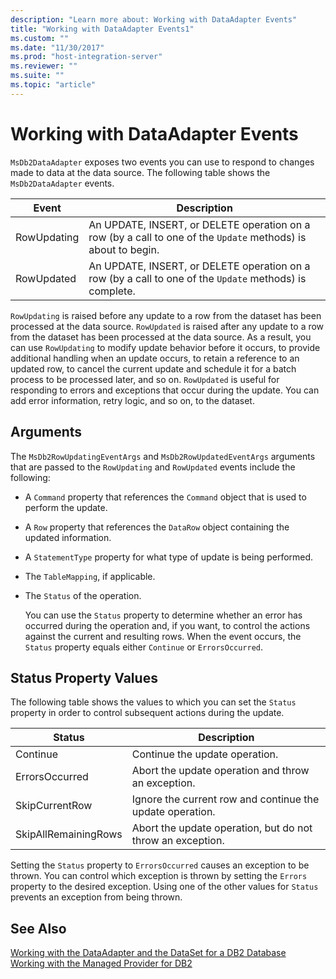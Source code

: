```yaml
---
description: "Learn more about: Working with DataAdapter Events"
title: "Working with DataAdapter Events1"
ms.custom: ""
ms.date: "11/30/2017"
ms.prod: "host-integration-server"
ms.reviewer: ""
ms.suite: ""
ms.topic: "article"
---
```

# Working with DataAdapter Events
`MsDb2DataAdapter` exposes two events you can use to respond to changes made to data at the data source. The following table shows the `MsDb2DataAdapter` events.  
  
|Event|Description|  
|-----------|-----------------|  
|RowUpdating|An UPDATE, INSERT, or DELETE operation on a row (by a call to one of the `Update` methods) is about to begin.|  
|RowUpdated|An UPDATE, INSERT, or DELETE operation on a row (by a call to one of the `Update` methods) is complete.|  
  
 `RowUpdating` is raised before any update to a row from the dataset has been processed at the data source. `RowUpdated` is raised after any update to a row from the dataset has been processed at the data source. As a result, you can use `RowUpdating` to modify update behavior before it occurs, to provide additional handling when an update occurs, to retain a reference to an updated row, to cancel the current update and schedule it for a batch process to be processed later, and so on. `RowUpdated` is useful for responding to errors and exceptions that occur during the update. You can add error information, retry logic, and so on, to the dataset.  
  
## Arguments  
 The `MsDb2RowUpdatingEventArgs` and `MsDb2RowUpdatedEventArgs` arguments that are passed to the `RowUpdating` and `RowUpdated` events include the following:  
  
- A `Command` property that references the `Command` object that is used to perform the update.  
  
- A `Row` property that references the `DataRow` object containing the updated information.  
  
- A `StatementType` property for what type of update is being performed.  
  
- The `TableMapping`, if applicable.  
  
- The `Status` of the operation.  
  
  You can use the `Status` property to determine whether an error has occurred during the operation and, if you want, to control the actions against the current and resulting rows. When the event occurs, the `Status` property equals either `Continue` or `ErrorsOccurred`.  
  
## Status Property Values  
 The following table shows the values to which you can set the `Status` property in order to control subsequent actions during the update.  
  
|Status|Description|  
|------------|-----------------|  
|Continue|Continue the update operation.|  
|ErrorsOccurred|Abort the update operation and throw an exception.|  
|SkipCurrentRow|Ignore the current row and continue the update operation.|  
|SkipAllRemainingRows|Abort the update operation, but do not throw an exception.|  
  
 Setting the `Status` property to `ErrorsOccurred` causes an exception to be thrown. You can control which exception is thrown by setting the `Errors` property to the desired exception. Using one of the other values for `Status` prevents an exception from being thrown.  
  
## See Also  
 [Working with the DataAdapter and the DataSet for a DB2 Database](../core/working-with-the-dataadapter-and-the-dataset-for-a-db2-database1.md)   
 [Working with the Managed Provider for DB2](../core/working-with-the-managed-provider-for-db21.md)
